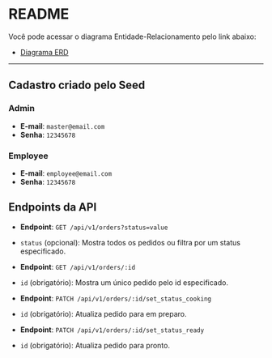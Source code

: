 # README

Você pode acessar o diagrama Entidade-Relacionamento pelo link abaixo:
- [Diagrama ERD](https://drawsql.app/teams/just-me-110/diagrams/paleva)

---

## Cadastro criado pelo Seed

### Admin
- **E-mail**: `master@email.com`
- **Senha**: `12345678`

### Employee
- **E-mail**: `employee@email.com`
- **Senha**: `12345678`


## Endpoints da API

- **Endpoint**: `GET /api/v1/orders?status=value`
- `status` (opcional): Mostra todos os pedidos ou filtra por um status especificado.

- **Endpoint**: `GET /api/v1/orders/:id`
- `id` (obrigatório): Mostra um único pedido pelo id especificado.

- **Endpoint**: `PATCH /api/v1/orders/:id/set_status_cooking`
- `id` (obrigatório): Atualiza pedido para em preparo.

- **Endpoint**: `PATCH /api/v1/orders/:id/set_status_ready`
- `id` (obrigatório): Atualiza pedido para pronto.
